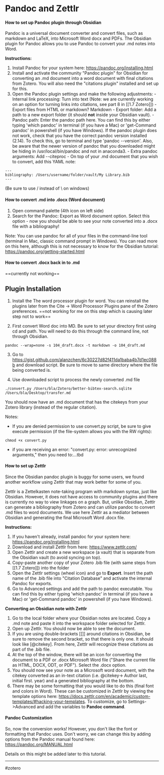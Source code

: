 # Pandoc and Zettlr

#### How to set up Pandoc plugin through Obsidian

Pandoc is a universal document converter and convert files, such as markdown and LaTeX, into Microsoft Word docx and PDFs. The Obsidian plugin for Pandoc allows you to use Pandoc to convert your .md notes into Word.

**Instructions:**
1. Install Pandoc for your system here: https://pandoc.org/installing.html
2. Install and activate the community "Pandoc plugin" for Obsidian for converting an .md document into a word document with final citations from Zotero. You will also need the "citations plugin" installed and set up for this.
3. Open the Pandoc plugin settings and make the following adjustments:
		- Internal link processing: Turn into text (Note: we are currently working on an option for turning links into citations, see part 8 in [[1.7 Zotero]])
		- Export files from HTML or markdown? Markdown
		- Export folder: Add a path to a new export folder (it should **not** inside your Obsidian vault).
		- Pandoc path: Enter the pandoc path here. You can find this by either typing 'which pandoc' in terminal (if you have a Mac) or 'get-Command pandoc' in powershell (if you have Windows). If the pandoc plugin does not work, check that you have the correct pandoc version installed (2.14). To check this, go to terminal and type 'pandoc --version'. Also, be aware that the newer version of pandoc that you downloaded might be hiding in /usr/local/bin/pandoc and not in anaconda3.
		- Extra pandoc arguments: Add --citeproc 
		- On top of your .md document that you wish to convert, add this YAML note:

```
---
bibliography: /Users/username/folder/vault/My Library.bib
---
```
	      
(Be sure to use / instead of \ on windows)


#### How to convert .md into .docx (Word document)

1. Open command palette (4th icon on left side)
2. Search for the Pandoc: Export as Word document option. Select this option - now you should be able to see your note converted into a .docx file with a bibliography!

Note: You can use pandoc for all of your files in the command-line tool (terminal in Mac, classic command prompt in Windows). You can read more on this here, although this is not necessary to know for the Obsidian tutorial: https://pandoc.org/getting-started.html


#### How to convert .docx back in to .md
==currently not working==

## Plugin Installation

1. Install the The word processor plugin for word. You can reinstall the plugins later from the Cite → Word Processor Plugins pane of the Zotero preferences. ==not working for me on this step which is causing later step not to work==

2. First convert Word doc into MD. Be sure to set your directory first using cd and path. You will need to do this through the command line, not through Obsidian. 

```
pandoc --wrap=none -s 104_draft.docx -t markdown -o 104_draft.md
```

3. Go to https://gist.github.com/alanzchen/6c30227d82f411da1baba4b7d1ec088b and download script. Be sure to move to same directory where the file being converted is.

4. Use downloaded script to process the newly converted .md file

```
./convert.py /Users/bla/Zotero/better-bibtex-search.sqlite /Users/bla/Desktop/transfer.md
```

You should now have an .md document that has the citekeys from your Zotero library (instead of the regular citation). 

Notes:
-  If you are denied permission to use convert.py script, be sure to give execute permission (if the file-system allows you with the RW rights):

```
chmod +x convert.py
```

- if you are receiving an error: "convert.py: error: unrecognized arguments," then you need to:...tbd

#### How to set up Zettlr

Since the Obsidian pandoc plugin is buggy for some users, we found another workflow using Zettlr that may work better for some of you.

Zettlr is a Zettelkasten note-taking program with markdown syntax, just like Obsidian. However, it does not have access to community plugins and there is currently no way to view linkages on a graph. But, unlike Obsidian, Zettlr can generate a bibliography from Zotero and can utilize pandoc to convert .md files to word documents. We use here Zettlr as a mediator between Obsidian and generating the final Microsoft Word .docx file.

**Instructions:**
1. If you haven't already, install pandoc for your system here: https://pandoc.org/installing.html
2. Download and install Zettlr from here: https://www.zettlr.com/
3. Open Zettlr and create a new workspace (a vault) that is separate from the Obsidian vault (to avoid syncing on top).
4. Copy-paste another copy of your Zotero .bib file (with same steps from [[1.7 Zotero]]) into the folder
5. Open the Zettlr settings (wheel icon) and go to **Export**. Insert the path name of the .bib file into "Citation Database" and activate the internal Pandoc for exports.
6. Go to Advanced settings and add the path to pandoc executable. You can find this by either typing 'which pandoc' in terminal (if you have a Mac) or 'get-Command pandoc' in powershell (if you have Windows).

**Converting an Obsidian note with Zettlr**
1. Go to the local folder where your Obsidian notes are located. Copy a .md note and paste it into the workspace folder selected for Zettlr.
2. Open up Zettlr. You should now be able to see the document.
3. If you are using double-brackets [[]] around citations in Obsidian, be sure to remove the second bracket, so that there is only one. It should look like [@citekey]. From here, Zettlr will recognize these citations as part of the .bib file.
4. At the top of the window, there will be an icon for converting the document to a PDF or .docx Microsoft Word file ("Share the current file as HTML, DOCX, ODT, or PDF"). Select the .docx option.
5. You should now see your note as a Microsoft word document, with the citekey converted as an in-text citation (i.e. @citekey-> Author last, initial first. year) and a generated bibliography at the bottom.
6. There may be some formatting that you would like to do this (final font and colors in Word). These can be customized in Zettlr by viewing the template options here: https://docs.zettlr.com/en/academic/custom-templates/#hacking-your-templates. To customize, go to Settings->Advanced and add the variables to **Pandoc command**.


#### Pandoc Customization

So, now the conversion works! However, you don't like the font or formatting that Pandoc uses. Don't worry, we can change this by adding options from the Pandoc manual found here: https://pandoc.org/MANUAL.html

Details on this might be added later to this tutorial.


---
#zotero